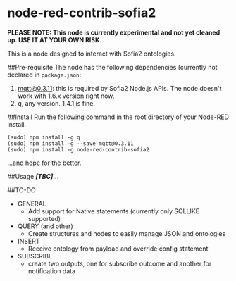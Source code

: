 node-red-contrib-sofia2
=====================

**PLEASE NOTE: This node is currently experimental and not yet cleaned up. USE IT AT YOUR OWN RISK**.

This is a node designed to interact with Sofia2 ontologies.

##Pre-requisite
The node has the following dependencies (currently not declared in `package.json`:

 1. mqtt@0.3.11: this is required by Sofia2 Node.js APIs. The node doesn't work with 1.6.x version right now.
 2. q, any version. 1.4.1 is fine.


##Install
Run the following command in the root directory of your Node-RED install.

    (sudo) npm install -g q
    (sudo) npm install -g --save mqtt@0.3.11
    (sudo) npm install -g node-red-contrib-sofia2

...and hope for the better.

##Usage
***[TBC]...***
	

##TO-DO 
* GENERAL
	* Add support for Native statements (currently only SQLLIKE supported)
* QUERY (and other)
	* Create structures and nodes to easily manage JSON and ontologies
* INSERT
	* Receive ontology from payload and override config statement
* SUBSCRIBE
	* create two outputs, one for subscribe outcome and another for notification data
